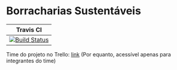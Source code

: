 # Borracharias Sustentáveis

|  Travis CI                     |
| ------------------------------ |
|[![Build Status](https://travis-ci.com/wagnermarques/borrachariasSustentaveis#)](https://travis-ci.com/wagnermarques/borrachariasSustentaveis#) |


Time do projeto no Trello: [link](https://trello.com/borrachariasustentavel/home) (Por equanto, acessível apenas para integrantes do time)

